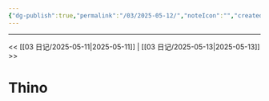 ```yaml
---
{"dg-publish":true,"permalink":"/03/2025-05-12/","noteIcon":"","created":"2025-01-31T00:35","updated":"2025-07-01T13:38"}
---
```



---
<< [[03 日记/2025-05-11\|2025-05-11]]  |  [[03 日记/2025-05-13\|2025-05-13]]  >>

# Thino